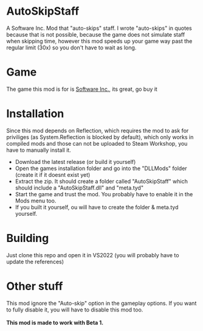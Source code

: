 # AutoSkipStaff
A Software Inc. Mod that "auto-skips" staff. I wrote "auto-skips" in quotes because that is not possible, because the game does not simulate staff when skipping time, however this mod speeds up your game way past the regular limit (30x) so you don't have to wait as long.

# Game
The game this mod is for is [Software Inc.](https://store.steampowered.com/app/362620/Software_Inc/), its great, go buy it

# Installation
Since this mod depends on Reflection, which requires the mod to ask for priviliges (as System.Reflection is blocked by default), which only works in compiled mods and those can not be uploaded to Steam Workshop, you have to manually install it.

- Download the latest release (or build it yourself)
- Open the games installation folder and go into the "DLLMods" folder (create it if it doesnt exist yet)
- Extract the zip. It should create a folder called "AutoSkipStaff" which should include a "AutoSkipStaff.dll" and "meta.tyd"
- Start the game and trust the mod. You probably have to enable it in the Mods menu too.
- If you built it yourself, ou will have to create the folder & meta.tyd yourself.

# Building
Just clone this repo and open it in VS2022 (you will probably have to update the references)

# Other stuff
This mod ignore the "Auto-skip" option in the gameplay options. If you want to fully disable it, you will have to disable this mod too.<br><br>
**This mod is made to work with Beta 1.**
